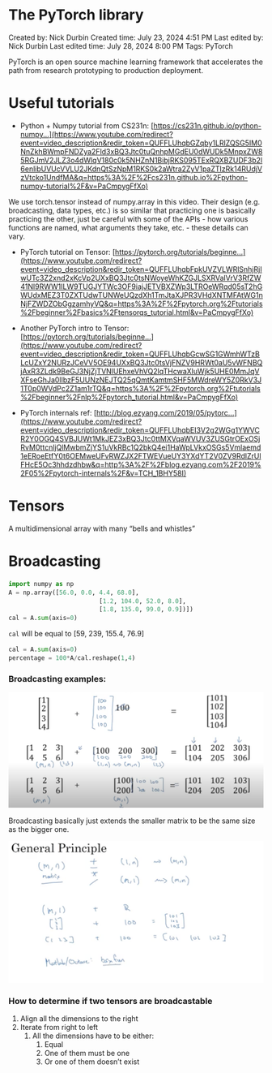 # The PyTorch library

Created by: Nick Durbin
Created time: July 23, 2024 4:51 PM
Last edited by: Nick Durbin
Last edited time: July 28, 2024 8:00 PM
Tags: PyTorch

PyTorch is an open source machine learning framework that accelerates the path from research prototyping to production deployment.

# Useful tutorials

- Python + Numpy tutorial from CS231n: [https://cs231n.github.io/python-numpy...](https://www.youtube.com/redirect?event=video_description&redir_token=QUFFLUhqbGZqby1LRlZQSG5IM0NnZkhBWmpFNDZya2Fld3xBQ3Jtc0tuQnhpMGdEU0dWUDk5MnpxZW85RGJmV2JLZ3o4dWlqV180c0k5NHZnN1BibjRKS095TExRQXBZUDF3b2l6enlibUVUcVVLU2JKdnQtSzNpM1RKS0k2aWtra2ZyV1paZTIzRk14RUdjVzVtcko1UndfMA&q=https%3A%2F%2Fcs231n.github.io%2Fpython-numpy-tutorial%2F&v=PaCmpygFfXo)  

We use torch.tensor instead of numpy.array in this video. Their design (e.g. broadcasting, data types, etc.) is so similar that practicing one is basically practicing the other, just be careful with some of the APIs - how various functions are named, what arguments they take, etc. - these details can vary.
- PyTorch tutorial on Tensor: [https://pytorch.org/tutorials/beginne...](https://www.youtube.com/redirect?event=video_description&redir_token=QUFFLUhqbFpkUVZVLWRlSnhjRjIwUTc3Z2xnd2xKcVp2UXxBQ3Jtc0tsNWoyeWhKZGJLSXRValVrV3RfZW41Nl9RWW1ILW9TUGJYTWc3OF9iajJETVBXZWp3LTROeWRqd05sT2hGWUdxMEZ3T0ZXTUdwTUNWeUQzdXh1TmJtaXJPR3VHdXNTMFAtWG1nNjFZWDZObGgzamhyVQ&q=https%3A%2F%2Fpytorch.org%2Ftutorials%2Fbeginner%2Fbasics%2Ftensorqs_tutorial.html&v=PaCmpygFfXo)

- Another PyTorch intro to Tensor: [https://pytorch.org/tutorials/beginne...](https://www.youtube.com/redirect?event=video_description&redir_token=QUFFLUhqbGcwSG1GWmhWTzBLcUZxY2NURzJCeVV5OE94UXxBQ3Jtc0tsVjFNZV9HRWt0aU5vWFNBQjAxR3ZLdk9BeGJ3NjZjTVNlUEhxeVhVQ2lqTHcwaXluWjk5UHE0MmJqVXFseGhJa0lIbzF5UUNzNEJTQ25qQmtKamtmSHF5MWdreWY5Z0RkV3J1T0p0WVdPc2Z1am1rTQ&q=https%3A%2F%2Fpytorch.org%2Ftutorials%2Fbeginner%2Fnlp%2Fpytorch_tutorial.html&v=PaCmpygFfXo)

- PyTorch internals ref: [http://blog.ezyang.com/2019/05/pytorc...](https://www.youtube.com/redirect?event=video_description&redir_token=QUFFLUhqbEI3V2g2WGg1YWVCR2Y0OGQ4SVBJUWt1MkJEZ3xBQ3Jtc0ttMXVqaWVUV3ZUSGtrOExOSjRvM0ttcnljQlMwbmZjYS1uVkRBc1Q2bkQ4ei1HaWpLVkxOSGs5Vmlaemd1eERoeEtfY0t6OEMweUFvRWZJX2FTWEVueUY3YXdYT2V0ZV9RdlZrUlFHcE5Oc3hhdzdhbw&q=http%3A%2F%2Fblog.ezyang.com%2F2019%2F05%2Fpytorch-internals%2F&v=TCH_1BHY58I)

# Tensors

A multidimensional array with many “bells and whistles”

# Broadcasting

```python
import numpy as np
A = np.array([56.0, 0.0, 4.4, 68.0],
						 [1.2, 104.0, 52.0, 8.0],
						 [1.8, 135.0, 99.0, 0.9])])
cal = A.sum(axis=0)
```

`cal` will be equal to [59, 239, 155.4, 76.9]

```python
cal = A.sum(axis=0)
percentage = 100*A/cal.reshape(1,4)
```

### Broadcasting examples:

![Untitled](The%20PyTorch%20library/Untitled.png)

Broadcasting basically just extends the smaller matrix to be the same size as the bigger one. 

![Untitled](The%20PyTorch%20library/Untitled%201.png)

### How to determine if two tensors are broadcastable

1. Align all the dimensions to the right
2. Iterate from right to left
    1. All the dimensions have to be either:
        1. Equal
        2. One of them must be one
        3. Or one of them doesn’t exist